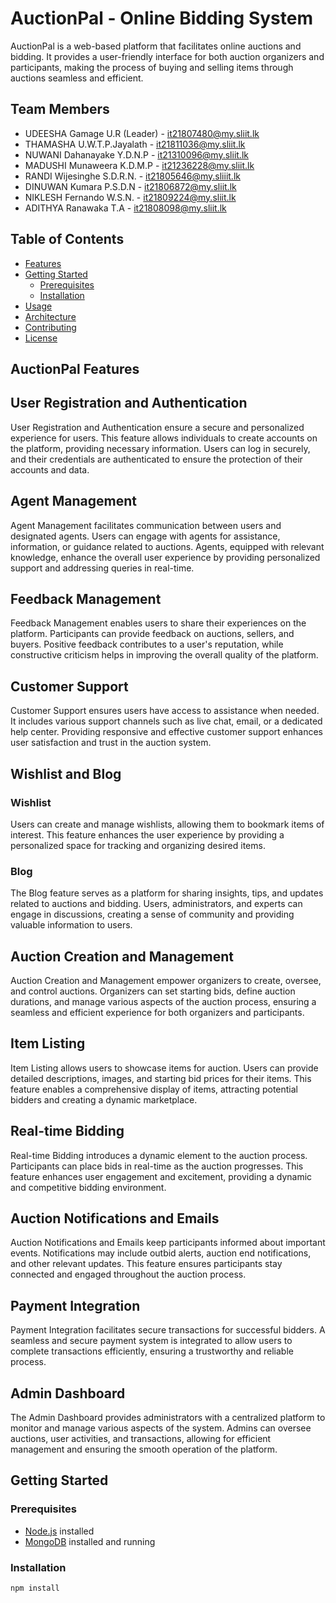 # AuctionPal - Online Bidding System

AuctionPal is a web-based platform that facilitates online auctions and bidding. It provides a user-friendly interface for both auction organizers and participants, making the process of buying and selling items through auctions seamless and efficient.

## Team Members

- UDEESHA Gamage U.R (Leader) - [it21807480@my.sliit.lk](mailto:it21807480@my.sliit.lk)
- THAMASHA U.W.T.P.Jayalath - [it21811036@my.sliit.lk](mailto:it21811036@my.sliit.lk)
- NUWANI Dahanayake Y.D.N.P - [it21310096@my.sliit.lk](mailto:it21310096@my.sliit.lk)
- MADUSHI Munaweera K.D.M.P - [it21236228@my.sliit.lk](mailto:it21236228@my.sliit.lk)
- RANDI Wijesinghe S.D.R.N. - [it21805646@my.sliiit.lk](mailto:it21805646@my.sliiit.lk)
- DINUWAN Kumara P.S.D.N - [it21806872@my.sliit.lk](mailto:it21806872@my.sliit.lk)
- NIKLESH Fernando W.S.N. - [it21809224@my.sliit.lk](mailto:it21809224@my.sliit.lk)
- ADITHYA Ranawaka T.A - [it21808098@my.sliit.lk](mailto:it21808098@my.sliit.lk)

## Table of Contents

- [Features](#features)
- [Getting Started](#getting-started)
  - [Prerequisites](#prerequisites)
  - [Installation](#installation)
- [Usage](#usage)
- [Architecture](#architecture)
- [Contributing](#contributing)
- [License](#license)

## AuctionPal Features

## User Registration and Authentication

User Registration and Authentication ensure a secure and personalized experience for users. This feature allows individuals to create accounts on the platform, providing necessary information. Users can log in securely, and their credentials are authenticated to ensure the protection of their accounts and data.

## Agent Management

Agent Management facilitates communication between users and designated agents. Users can engage with agents for assistance, information, or guidance related to auctions. Agents, equipped with relevant knowledge, enhance the overall user experience by providing personalized support and addressing queries in real-time.

## Feedback Management

Feedback Management enables users to share their experiences on the platform. Participants can provide feedback on auctions, sellers, and buyers. Positive feedback contributes to a user's reputation, while constructive criticism helps in improving the overall quality of the platform.

## Customer Support

Customer Support ensures users have access to assistance when needed. It includes various support channels such as live chat, email, or a dedicated help center. Providing responsive and effective customer support enhances user satisfaction and trust in the auction system.

## Wishlist and Blog

### Wishlist

Users can create and manage wishlists, allowing them to bookmark items of interest. This feature enhances the user experience by providing a personalized space for tracking and organizing desired items.

### Blog

The Blog feature serves as a platform for sharing insights, tips, and updates related to auctions and bidding. Users, administrators, and experts can engage in discussions, creating a sense of community and providing valuable information to users.

## Auction Creation and Management

Auction Creation and Management empower organizers to create, oversee, and control auctions. Organizers can set starting bids, define auction durations, and manage various aspects of the auction process, ensuring a seamless and efficient experience for both organizers and participants.

## Item Listing

Item Listing allows users to showcase items for auction. Users can provide detailed descriptions, images, and starting bid prices for their items. This feature enables a comprehensive display of items, attracting potential bidders and creating a dynamic marketplace.

## Real-time Bidding

Real-time Bidding introduces a dynamic element to the auction process. Participants can place bids in real-time as the auction progresses. This feature enhances user engagement and excitement, providing a dynamic and competitive bidding environment.

## Auction Notifications and Emails

Auction Notifications and Emails keep participants informed about important events. Notifications may include outbid alerts, auction end notifications, and other relevant updates. This feature ensures participants stay connected and engaged throughout the auction process.

## Payment Integration

Payment Integration facilitates secure transactions for successful bidders. A seamless and secure payment system is integrated to allow users to complete transactions efficiently, ensuring a trustworthy and reliable process.

## Admin Dashboard

The Admin Dashboard provides administrators with a centralized platform to monitor and manage various aspects of the system. Admins can oversee auctions, user activities, and transactions, allowing for efficient management and ensuring the smooth operation of the platform.

## Getting Started

### Prerequisites

- [Node.js](https://nodejs.org/) installed
- [MongoDB](https://www.mongodb.com/) installed and running

### Installation

```bash
npm install
